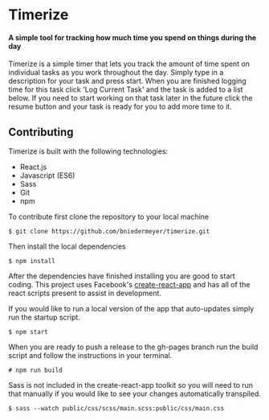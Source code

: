 # Timerize
 #### A simple tool for tracking how much time you spend on things during the day

 Timerize is a simple timer that lets you track the amount of time spent on individual tasks as you work throughout the day. Simply type in a description for your task and press start. When you are finished logging time for this task click 'Log Current Task' and the task is added to a list below. If you need to start working on that task later in the future click the resume button and your task is ready for you to add more time to it.

 ## Contributing

 Timerize is built with the following technologies:
 - React.js
 - Javascript (ES6)
 - Sass
 - Git
 - npm

To contribute first clone the repository to your local machine

````
$ git clone https://github.com/bniedermeyer/timerize.git
````
Then install the local dependencies
````
$ npm install
````
After the dependencies have finished installing you are good to start coding. This project uses Facebook's  [create-react-app](https://github.com/facebookincubator/create-react-app) and has all of the react scripts present to assist in development.

If you would like to run a local version of the app that auto-updates simply run the startup script.
````
$ npm start
````
When you are ready to push a release to the gh-pages branch run the build script and follow the instructions in your terminal.
````
# npm run build
````
Sass is not included in the create-react-app toolkit so you will need to run that manually if you would like to see your changes automatically transpiled.
````
$ sass --watch public/css/scss/main.scss:public/css/main.css
````
